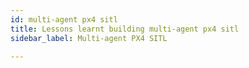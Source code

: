 ```yaml
---
id: multi-agent px4 sitl
title: Lessons learnt building multi-agent px4 sitl
sidebar_label: Multi-agent PX4 SITL

---
```

